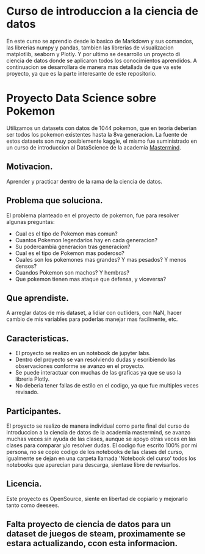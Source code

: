 # Curso de introduccion a la ciencia de datos

En este curso se aprendio desde lo basico de Markdown y sus comandos, las librerias numpy y pandas, tambien las librerias de visualizacion matplotlib, seaborn y Plotly. Y por ultimo se desarrollo un proyecto di ciencia de datos donde se aplicaron todos los conocimientos aprendidos. A continuacion se desarrollara de manera mas detallada de que va este proyecto, ya que es la parte interesante de este repositorio.


# Proyecto Data Science sobre Pokemon

Utilizamos un datasets con datos de 1044 pokemon, que en teoria deberian ser todos los pokemon existentes hasta la 8va generacion. 
La fuente de estos datasets son muy posiblemente kaggle, el mismo fue suministrado en un curso de introduccion al DataScience de la academia [Mastermind](https://www.mastermind.ac/courses/intro-datascience).


## Motivacion.
Aprender y practicar dentro de la rama de la ciencia de datos.


## Problema que soluciona.
El problema planteado en el proyecto de pokemon, fue para resolver algunas preguntas:
* Cual es el tipo de Pokemon mas comun?
* Cuantos Pokemon legendarios hay en cada generacion?
* Su podercambia generacion tras generacion?
* Cual es el tipo de Pokemon mas poderoso?
* Cuales son los pokemones mas grandes? Y mas pesados? Y menos densos?
* Cuandos Pokemon son machos? Y hembras?
* Que pokemon tienen mas ataque que defensa, y viceversa?


## Que aprendiste.
A arreglar datos de mis dataset, a lidiar con outliders, con NaN, hacer cambio de mis variables para poderlas manejar mas facilmente, etc.


## Caracteristicas.
* El proyecto se realizo en un notebook de jupyter labs.
* Dentro del proyecto se van resolviendo dudas y escribiendo las observaciones conforme se avanzo en el proyecto.
* Se puede interactuar con muchas de las graficas ya que se uso la libreria Plotly.
* No deberia tener fallas de estilo en el codigo, ya que fue multiples veces revisado.


## Participantes.
El proyecto se realizo de manera individual como parte final del curso de introduccion a la ciencia de datos de la academia mastermind, se avanzo muchas veces sin ayuda de las clases, aunque se apoyo otras veces en las clases para comparar y/o resolver dudas. El codigo fue escrito 100% por mi persona, no se copio codigo de los notebooks de las clases del curso, igualmente se dejan en una carpeta llamada 'Notebook del curso' todos los notebooks que aparecian para descarga, sientase libre de revisarlos. 


## Licencia.
Este proyecto es OpenSource, siente en libertad de copiarlo y mejorarlo tanto como deesees.

## Falta proyecto de ciencia de datos para un dataset de juegos de steam, proximamente se estara actualizando, ccon esta informacion.
